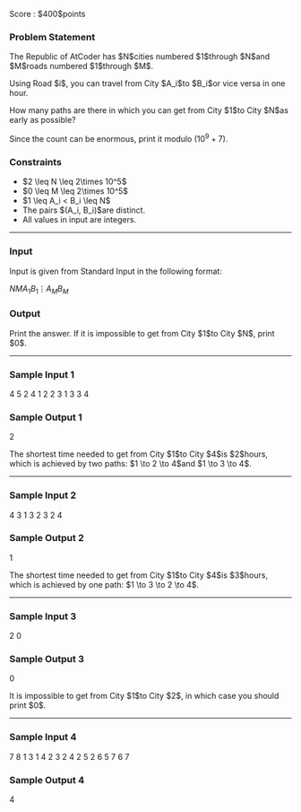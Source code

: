 
<div>

<span>

<span>

<p>
Score : $400$points
</p>

<div>

<section>

### **Problem Statement**

<p>
The Republic of AtCoder has $N$cities numbered $1$through $N$and $M$roads numbered $1$through $M$.
</p>

<p>
Using Road $i$, you can travel from City $A_i$to $B_i$or vice versa in one hour.
</p>

<p>
How many paths are there in which you can get from City $1$to City $N$as early as possible?

Since the count can be enormous, print it modulo $(10^9 + 7)$.
</p>

</section>

</div>

<div>

<section>

### **Constraints**

<ul>

<li>
$2 \leq N \leq 2\times 10^5$
</li>

<li>
$0 \leq M \leq 2\times 10^5$
</li>

<li>
$1 \leq A_i < B_i \leq N$
</li>

<li>
The pairs $(A_i, B_i)$are distinct.
</li>

<li>
All values in input are integers.
</li>

</ul>

</section>

</div>

---

<div>

<div>

<section>

### **Input**

<p>
Input is given from Standard Input in the following format:
</p>

<div>

$N$$M$$A_1$$B_1$$\vdots$$A_M$$B_M$
</div>

</section>

</div>

<div>

<section>

### **Output**

<p>
Print the answer.
If it is impossible to get from City $1$to City $N$, print $0$.
</p>

</section>

</div>

</div>

---

<div>

<section>

### **Sample Input 1**

<div>

4 5
2 4
1 2
2 3
1 3
3 4

</div>

</section>

</div>

<div>

<section>

### **Sample Output 1**

<div>

2

</div>

<p>
The shortest time needed to get from City $1$to City $4$is $2$hours, which is achieved by two paths: $1 \to 2 \to 4$and $1 \to 3 \to 4$.
</p>

</section>

</div>

---

<div>

<section>

### **Sample Input 2**

<div>

4 3
1 3
2 3
2 4

</div>

</section>

</div>

<div>

<section>

### **Sample Output 2**

<div>

1

</div>

<p>
The shortest time needed to get from City $1$to City $4$is $3$hours, which is achieved by one path: $1 \to 3 \to 2 \to 4$.
</p>

</section>

</div>

---

<div>

<section>

### **Sample Input 3**

<div>

2 0

</div>

</section>

</div>

<div>

<section>

### **Sample Output 3**

<div>

0

</div>

<p>
It is impossible to get from City $1$to City $2$, in which case you should print $0$.
</p>

</section>

</div>

---

<div>

<section>

### **Sample Input 4**

<div>

7 8
1 3
1 4
2 3
2 4
2 5
2 6
5 7
6 7

</div>

</section>

</div>

<div>

<section>

### **Sample Output 4**

<div>

4

</div>

</section>

</div>

</span>

</span>

</div>
